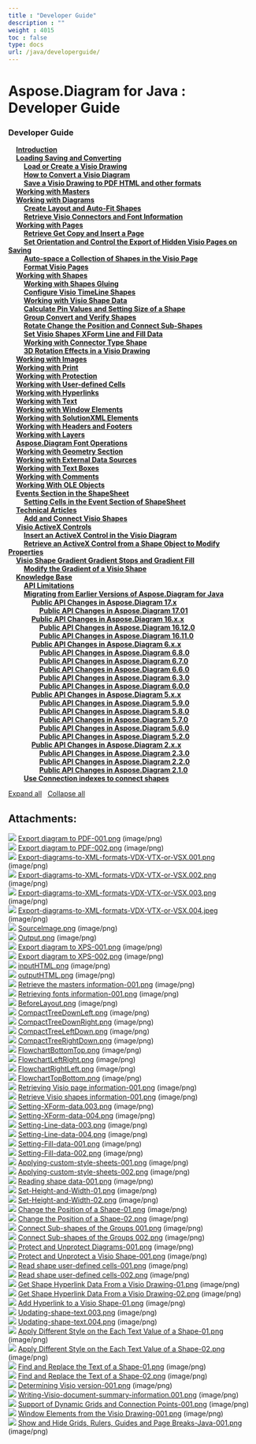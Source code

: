 ```yaml
---
title : "Developer Guide" 
description : "" 
weight : 4015 
toc : false
type: docs
url: /java/developerguide/
---
```


# Aspose.Diagram for Java : Developer Guide


### Developer Guide

&nbsp;&nbsp;&nbsp;&nbsp;[**Introduction**](https://docs2.aspose.com/diagram/java/developerguide/introduction)    
&nbsp;&nbsp;&nbsp;&nbsp;[**Loading Saving and Converting**](https://docs2.aspose.com/diagram/java/developerguide/ld-sv-cvt/)    
&nbsp;&nbsp;&nbsp;&nbsp;&nbsp;&nbsp;&nbsp;&nbsp;[**Load or Create a Visio Drawing**](https://docs2.aspose.com/diagram/java/developerguide/ld-sv-cvt/load+or+create+a+visio+drawing)    
&nbsp;&nbsp;&nbsp;&nbsp;&nbsp;&nbsp;&nbsp;&nbsp;[**How to Convert a Visio Diagram**](https://docs2.aspose.com/diagram/java/developerguide/ld-sv-cvt/how+to+convert+a+visio+diagram)    
&nbsp;&nbsp;&nbsp;&nbsp;&nbsp;&nbsp;&nbsp;&nbsp;[**Save a Visio Drawing to PDF HTML and other formats**](https://docs2.aspose.com/diagram/java/developerguide/ld-sv-cvt/save+a+visio+drawing+to+pdf+html+and+other+formats)    
&nbsp;&nbsp;&nbsp;&nbsp;[**Working with Masters**](https://docs2.aspose.com/diagram/java/developerguide/working+with+masters)    
&nbsp;&nbsp;&nbsp;&nbsp;[**Working with Diagrams**](https://docs2.aspose.com/diagram/java/developerguide/workingwithdiagrams/)    
&nbsp;&nbsp;&nbsp;&nbsp;&nbsp;&nbsp;&nbsp;&nbsp;[**Create Layout and Auto-Fit Shapes**](https://docs2.aspose.com/diagram/java/developerguide/workingwithdiagrams/create+layout+and+auto-fit+shapes)    
&nbsp;&nbsp;&nbsp;&nbsp;&nbsp;&nbsp;&nbsp;&nbsp;[**Retrieve Visio Connectors and Font Information**](https://docs2.aspose.com/diagram/java/developerguide/workingwithdiagrams/retrieve+visio+connectors+and+font+information)    
&nbsp;&nbsp;&nbsp;&nbsp;[**Working with Pages**](https://docs2.aspose.com/diagram/java/developerguide/workingwithpages/)    
&nbsp;&nbsp;&nbsp;&nbsp;&nbsp;&nbsp;&nbsp;&nbsp;[**Retrieve Get Copy and Insert a Page**](https://docs2.aspose.com/diagram/java/developerguide/workingwithpages/retrieve+get+copy+and+insert+a+page)    
&nbsp;&nbsp;&nbsp;&nbsp;&nbsp;&nbsp;&nbsp;&nbsp;[**Set Orientation and Control the Export of Hidden Visio Pages on Saving**](https://docs2.aspose.com/diagram/java/developerguide/workingwithpages/set+orientation+and+control+the+export+of+hidden+visio+pages+on+saving)    
&nbsp;&nbsp;&nbsp;&nbsp;&nbsp;&nbsp;&nbsp;&nbsp;[**Auto-space a Collection of Shapes in the Visio Page**](https://docs2.aspose.com/diagram/java/developerguide/workingwithpages/auto-space+a+collection+of+shapes+in+the+visio+page)    
&nbsp;&nbsp;&nbsp;&nbsp;&nbsp;&nbsp;&nbsp;&nbsp;[**Format Visio Pages**](https://docs2.aspose.com/diagram/java/developerguide/workingwithpages/format+visio+pages)    
&nbsp;&nbsp;&nbsp;&nbsp;[**Working with Shapes**](https://docs2.aspose.com/diagram/java/developerguide/workingwithshapes/)    
&nbsp;&nbsp;&nbsp;&nbsp;&nbsp;&nbsp;&nbsp;&nbsp;[**Working with Shapes Gluing**](https://docs2.aspose.com/diagram/java/developerguide/workingwithshapes/working+with+shapes+gluing)    
&nbsp;&nbsp;&nbsp;&nbsp;&nbsp;&nbsp;&nbsp;&nbsp;[**Configure Visio TimeLine Shapes**](https://docs2.aspose.com/diagram/java/developerguide/workingwithshapes/configure+visio+timeline+shapes)    
&nbsp;&nbsp;&nbsp;&nbsp;&nbsp;&nbsp;&nbsp;&nbsp;[**Working with Visio Shape Data**](https://docs2.aspose.com/diagram/java/developerguide/workingwithshapes/working+with+visio+shape+data)    
&nbsp;&nbsp;&nbsp;&nbsp;&nbsp;&nbsp;&nbsp;&nbsp;[**Calculate Pin Values and Setting Size of a Shape**](https://docs2.aspose.com/diagram/java/developerguide/workingwithshapes/calculate+pin+values+and+setting+size+of+a+shape)    
&nbsp;&nbsp;&nbsp;&nbsp;&nbsp;&nbsp;&nbsp;&nbsp;[**Group Convert and Verify Shapes**](https://docs2.aspose.com/diagram/java/developerguide/workingwithshapes/group+convert+and+verify+shapes)    
&nbsp;&nbsp;&nbsp;&nbsp;&nbsp;&nbsp;&nbsp;&nbsp;[**Rotate Change the Position and Connect Sub-Shapes**](https://docs2.aspose.com/diagram/java/developerguide/workingwithshapes/rotate+change+the+position+and+connect+sub-shapes)    
&nbsp;&nbsp;&nbsp;&nbsp;&nbsp;&nbsp;&nbsp;&nbsp;[**Set Visio Shapes XForm Line and Fill Data**](https://docs2.aspose.com/diagram/java/developerguide/workingwithshapes/set+visio+shapes+xform+line+and+fill+data)    
&nbsp;&nbsp;&nbsp;&nbsp;&nbsp;&nbsp;&nbsp;&nbsp;[**Working with Connector Type Shape**](https://docs2.aspose.com/diagram/java/developerguide/workingwithshapes/working+with+connector+type+shape)    
&nbsp;&nbsp;&nbsp;&nbsp;&nbsp;&nbsp;&nbsp;&nbsp;[**3D Rotation Effects in a Visio Drawing**](https://docs2.aspose.com/diagram/java/developerguide/workingwithshapes/3d+rotation+effects+in+a+visio+drawing)    
&nbsp;&nbsp;&nbsp;&nbsp;[**Working with Images**](https://docs2.aspose.com/diagram/java/developerguide/working+with+images)    
&nbsp;&nbsp;&nbsp;&nbsp;[**Working with Print**](https://docs2.aspose.com/diagram/java/developerguide/working+with+print)    
&nbsp;&nbsp;&nbsp;&nbsp;[**Working with Protection**](https://docs2.aspose.com/diagram/java/developerguide/working+with+protection)    
&nbsp;&nbsp;&nbsp;&nbsp;[**Working with User-defined Cells**](https://docs2.aspose.com/diagram/java/developerguide/working+with+user-defined+cells)    
&nbsp;&nbsp;&nbsp;&nbsp;[**Working with Hyperlinks**](https://docs2.aspose.com/diagram/java/developerguide/working+with+hyperlinks)    
&nbsp;&nbsp;&nbsp;&nbsp;[**Working with Text**](https://docs2.aspose.com/diagram/java/developerguide/working+with+text)    
&nbsp;&nbsp;&nbsp;&nbsp;[**Working with Window Elements**](https://docs2.aspose.com/diagram/java/developerguide/working+with+window+elements)    
&nbsp;&nbsp;&nbsp;&nbsp;[**Working with SolutionXML Elements**](https://docs2.aspose.com/diagram/java/developerguide/working+with+solutionxml+elements)    
&nbsp;&nbsp;&nbsp;&nbsp;[**Working with Headers and Footers**](https://docs2.aspose.com/diagram/java/developerguide/working+with+headers+and+footers)    
&nbsp;&nbsp;&nbsp;&nbsp;[**Working with Layers**](https://docs2.aspose.com/diagram/java/developerguide/working+with+layers)    
&nbsp;&nbsp;&nbsp;&nbsp;[**Aspose.Diagram Font Operations**](https://docs2.aspose.com/diagram/java/developerguide/aspose.diagram+font+operations)    
&nbsp;&nbsp;&nbsp;&nbsp;[**Working with Geometry Section**](https://docs2.aspose.com/diagram/java/developerguide/working+with+geometry+section)    
&nbsp;&nbsp;&nbsp;&nbsp;[**Working with External Data Sources**](https://docs2.aspose.com/diagram/java/developerguide/working+with+external+data+sources)    
&nbsp;&nbsp;&nbsp;&nbsp;[**Working with Text Boxes**](https://docs2.aspose.com/diagram/java/developerguide/working+with+text+boxes)    
&nbsp;&nbsp;&nbsp;&nbsp;[**Working with Comments**](https://docs2.aspose.com/diagram/java/developerguide/working+with+comments)    
&nbsp;&nbsp;&nbsp;&nbsp;[**Working With OLE Objects**](https://docs2.aspose.com/diagram/java/developerguide/working+with+ole+objects)    
&nbsp;&nbsp;&nbsp;&nbsp;[**Events Section in the ShapeSheet**](https://docs2.aspose.com/diagram/java/developerguide/eventsinshapesheet/)    
&nbsp;&nbsp;&nbsp;&nbsp;&nbsp;&nbsp;&nbsp;&nbsp;[**Setting Cells in the Event Section of ShapeSheet**](https://docs2.aspose.com/diagram/java/developerguide/eventsinshapesheet/setting+cells+in+the+event+section+of+shapesheet)    
&nbsp;&nbsp;&nbsp;&nbsp;[**Technical Articles**](https://docs2.aspose.com/diagram/java/developerguide/technicalarticles/)    
&nbsp;&nbsp;&nbsp;&nbsp;&nbsp;&nbsp;&nbsp;&nbsp;[**Add and Connect Visio Shapes**](https://docs2.aspose.com/diagram/java/developerguide/technicalarticles/add+and+connect+visio+shapes)    
&nbsp;&nbsp;&nbsp;&nbsp;[**Visio ActiveX Controls**](https://docs2.aspose.com/diagram/java/developerguide/visioactivexcontrols/)    
&nbsp;&nbsp;&nbsp;&nbsp;&nbsp;&nbsp;&nbsp;&nbsp;[**Insert an ActiveX Control in the Visio Diagram**](https://docs2.aspose.com/diagram/java/developerguide/visioactivexcontrols/insert+an+activex+control+in+the+visio+diagram)    
&nbsp;&nbsp;&nbsp;&nbsp;&nbsp;&nbsp;&nbsp;&nbsp;[**Retrieve an ActiveX Control from a Shape Object to Modify Properties**](https://docs2.aspose.com/diagram/java/developerguide/visioactivexcontrols/retrieve+an+activex+control+from+a+shape+object+to+modify+properties)    
&nbsp;&nbsp;&nbsp;&nbsp;[**Visio Shape Gradient Gradient Stops and Gradient Fill**](https://docs2.aspose.com/diagram/java/developerguide/visioshapegradient/)    
&nbsp;&nbsp;&nbsp;&nbsp;&nbsp;&nbsp;&nbsp;&nbsp;[**Modify the Gradient of a Visio Shape**](https://docs2.aspose.com/diagram/java/developerguide/visioshapegradient/modify+the+gradient+of+a+visio+shape)    
&nbsp;&nbsp;&nbsp;&nbsp;[**Knowledge Base**](https://docs2.aspose.com/diagram/java/developerguide/knowledgebase/)    
&nbsp;&nbsp;&nbsp;&nbsp;&nbsp;&nbsp;&nbsp;&nbsp;[**API Limitations**](https://docs2.aspose.com/diagram/java/developerguide/knowledgebase/api+limitations)    
&nbsp;&nbsp;&nbsp;&nbsp;&nbsp;&nbsp;&nbsp;&nbsp;[**Migrating from Earlier Versions of Aspose.Diagram for Java**](https://docs2.aspose.com/diagram/java/developerguide/knowledgebase/migratingfromearliervs/)    
&nbsp;&nbsp;&nbsp;&nbsp;&nbsp;&nbsp;&nbsp;&nbsp;&nbsp;&nbsp;&nbsp;&nbsp;[**Public API Changes in Aspose.Diagram 17.x**](https://docs2.aspose.com/diagram/java/developerguide/knowledgebase/migratingfromearliervs/changesin17x/)    
&nbsp;&nbsp;&nbsp;&nbsp;&nbsp;&nbsp;&nbsp;&nbsp;&nbsp;&nbsp;&nbsp;&nbsp;&nbsp;&nbsp;&nbsp;&nbsp;[**Public API Changes in Aspose.Diagram 17.01**](https://docs2.aspose.com/diagram/java/developerguide/knowledgebase/migratingfromearliervs/changesin17x/public+api+changes+in+aspose.diagram+17.01)    
&nbsp;&nbsp;&nbsp;&nbsp;&nbsp;&nbsp;&nbsp;&nbsp;&nbsp;&nbsp;&nbsp;&nbsp;[**Public API Changes in Aspose.Diagram 16.x.x**](https://docs2.aspose.com/diagram/java/developerguide/knowledgebase/migratingfromearliervs/changesin16xx/)    
&nbsp;&nbsp;&nbsp;&nbsp;&nbsp;&nbsp;&nbsp;&nbsp;&nbsp;&nbsp;&nbsp;&nbsp;&nbsp;&nbsp;&nbsp;&nbsp;[**Public API Changes in Aspose.Diagram 16.12.0**](https://docs2.aspose.com/diagram/java/developerguide/knowledgebase/migratingfromearliervs/changesin16xx/public+api+changes+in+aspose.diagram+16.12.0)    
&nbsp;&nbsp;&nbsp;&nbsp;&nbsp;&nbsp;&nbsp;&nbsp;&nbsp;&nbsp;&nbsp;&nbsp;&nbsp;&nbsp;&nbsp;&nbsp;[**Public API Changes in Aspose.Diagram 16.11.0**](https://docs2.aspose.com/diagram/java/developerguide/knowledgebase/migratingfromearliervs/changesin16xx/public+api+changes+in+aspose.diagram+16.11.0)    
&nbsp;&nbsp;&nbsp;&nbsp;&nbsp;&nbsp;&nbsp;&nbsp;&nbsp;&nbsp;&nbsp;&nbsp;[**Public API Changes in Aspose.Diagram 6.x.x**](https://docs2.aspose.com/diagram/java/developerguide/knowledgebase/migratingfromearliervs/changesin6xx/)    
&nbsp;&nbsp;&nbsp;&nbsp;&nbsp;&nbsp;&nbsp;&nbsp;&nbsp;&nbsp;&nbsp;&nbsp;&nbsp;&nbsp;&nbsp;&nbsp;[**Public API Changes in Aspose.Diagram 6.8.0**](https://docs2.aspose.com/diagram/java/developerguide/knowledgebase/migratingfromearliervs/changesin6xx/public+api+changes+in+aspose.diagram+6.8.0)    
&nbsp;&nbsp;&nbsp;&nbsp;&nbsp;&nbsp;&nbsp;&nbsp;&nbsp;&nbsp;&nbsp;&nbsp;&nbsp;&nbsp;&nbsp;&nbsp;[**Public API Changes in Aspose.Diagram 6.7.0**](https://docs2.aspose.com/diagram/java/developerguide/knowledgebase/migratingfromearliervs/changesin6xx/public+api+changes+in+aspose.diagram+6.7.0)    
&nbsp;&nbsp;&nbsp;&nbsp;&nbsp;&nbsp;&nbsp;&nbsp;&nbsp;&nbsp;&nbsp;&nbsp;&nbsp;&nbsp;&nbsp;&nbsp;[**Public API Changes in Aspose.Diagram 6.6.0**](https://docs2.aspose.com/diagram/java/developerguide/knowledgebase/migratingfromearliervs/changesin6xx/public+api+changes+in+aspose.diagram+6.6.0)    
&nbsp;&nbsp;&nbsp;&nbsp;&nbsp;&nbsp;&nbsp;&nbsp;&nbsp;&nbsp;&nbsp;&nbsp;&nbsp;&nbsp;&nbsp;&nbsp;[**Public API Changes in Aspose.Diagram 6.3.0**](https://docs2.aspose.com/diagram/java/developerguide/knowledgebase/migratingfromearliervs/changesin6xx/public+api+changes+in+aspose.diagram+6.3.0)    
&nbsp;&nbsp;&nbsp;&nbsp;&nbsp;&nbsp;&nbsp;&nbsp;&nbsp;&nbsp;&nbsp;&nbsp;&nbsp;&nbsp;&nbsp;&nbsp;[**Public API Changes in Aspose.Diagram 6.0.0**](https://docs2.aspose.com/diagram/java/developerguide/knowledgebase/migratingfromearliervs/changesin6xx/public+api+changes+in+aspose.diagram+6.0.0)    
&nbsp;&nbsp;&nbsp;&nbsp;&nbsp;&nbsp;&nbsp;&nbsp;&nbsp;&nbsp;&nbsp;&nbsp;[**Public API Changes in Aspose.Diagram 5.x.x**](https://docs2.aspose.com/diagram/java/developerguide/knowledgebase/migratingfromearliervs/changesin5xx/)    
&nbsp;&nbsp;&nbsp;&nbsp;&nbsp;&nbsp;&nbsp;&nbsp;&nbsp;&nbsp;&nbsp;&nbsp;&nbsp;&nbsp;&nbsp;&nbsp;[**Public API Changes in Aspose.Diagram 5.9.0**](https://docs2.aspose.com/diagram/java/developerguide/knowledgebase/migratingfromearliervs/changesin5xx/public+api+changes+in+aspose.diagram+5.9.0)    
&nbsp;&nbsp;&nbsp;&nbsp;&nbsp;&nbsp;&nbsp;&nbsp;&nbsp;&nbsp;&nbsp;&nbsp;&nbsp;&nbsp;&nbsp;&nbsp;[**Public API Changes in Aspose.Diagram 5.8.0**](https://docs2.aspose.com/diagram/java/developerguide/knowledgebase/migratingfromearliervs/changesin5xx/public+api+changes+in+aspose.diagram+5.8.0)    
&nbsp;&nbsp;&nbsp;&nbsp;&nbsp;&nbsp;&nbsp;&nbsp;&nbsp;&nbsp;&nbsp;&nbsp;&nbsp;&nbsp;&nbsp;&nbsp;[**Public API Changes in Aspose.Diagram 5.7.0**](https://docs2.aspose.com/diagram/java/developerguide/knowledgebase/migratingfromearliervs/changesin5xx/public+api+changes+in+aspose.diagram+5.7.0)    
&nbsp;&nbsp;&nbsp;&nbsp;&nbsp;&nbsp;&nbsp;&nbsp;&nbsp;&nbsp;&nbsp;&nbsp;&nbsp;&nbsp;&nbsp;&nbsp;[**Public API Changes in Aspose.Diagram 5.6.0**](https://docs2.aspose.com/diagram/java/developerguide/knowledgebase/migratingfromearliervs/changesin5xx/public+api+changes+in+aspose.diagram+5.6.0)    
&nbsp;&nbsp;&nbsp;&nbsp;&nbsp;&nbsp;&nbsp;&nbsp;&nbsp;&nbsp;&nbsp;&nbsp;&nbsp;&nbsp;&nbsp;&nbsp;[**Public API Changes in Aspose.Diagram 5.2.0**](https://docs2.aspose.com/diagram/java/developerguide/knowledgebase/migratingfromearliervs/changesin5xx/public+api+changes+in+aspose.diagram+5.2.0)    
&nbsp;&nbsp;&nbsp;&nbsp;&nbsp;&nbsp;&nbsp;&nbsp;&nbsp;&nbsp;&nbsp;&nbsp;[**Public API Changes in Aspose.Diagram 2.x.x**](https://docs2.aspose.com/diagram/java/developerguide/knowledgebase/migratingfromearliervs/changesin2xx/)    
&nbsp;&nbsp;&nbsp;&nbsp;&nbsp;&nbsp;&nbsp;&nbsp;&nbsp;&nbsp;&nbsp;&nbsp;&nbsp;&nbsp;&nbsp;&nbsp;[**Public API Changes in Aspose.Diagram 2.3.0**](https://docs2.aspose.com/diagram/java/developerguide/knowledgebase/migratingfromearliervs/changesin2xx/public+api+changes+in+aspose.diagram+2.3.0)    
&nbsp;&nbsp;&nbsp;&nbsp;&nbsp;&nbsp;&nbsp;&nbsp;&nbsp;&nbsp;&nbsp;&nbsp;&nbsp;&nbsp;&nbsp;&nbsp;[**Public API Changes in Aspose.Diagram 2.2.0**](https://docs2.aspose.com/diagram/java/developerguide/knowledgebase/migratingfromearliervs/changesin2xx/public+api+changes+in+aspose.diagram+2.2.0)    
&nbsp;&nbsp;&nbsp;&nbsp;&nbsp;&nbsp;&nbsp;&nbsp;&nbsp;&nbsp;&nbsp;&nbsp;&nbsp;&nbsp;&nbsp;&nbsp;[**Public API Changes in Aspose.Diagram 2.1.0**](https://docs2.aspose.com/diagram/java/developerguide/knowledgebase/migratingfromearliervs/changesin2xx/public+api+changes+in+aspose.diagram+2.1.0)    
&nbsp;&nbsp;&nbsp;&nbsp;&nbsp;&nbsp;&nbsp;&nbsp;[**Use Connection indexes to connect shapes**](https://docs2.aspose.com/diagram/java/developerguide/knowledgebase/use+connection+indexes+to+connect+shapes)    

[Expand all](#)   [Collapse all](#)

           

## Attachments:

![](https://docs2.aspose.com/diagram/java/images/icons/bullet_blue.gif) [Export diagram to PDF-001.png](https://docs2.aspose.com/diagram/java/attachments/18612713/18808919.png) (image/png)  
![](https://docs2.aspose.com/diagram/java/images/icons/bullet_blue.gif) [Export diagram to PDF-002.png](https://docs2.aspose.com/diagram/java/attachments/18612713/18808918.png) (image/png)  
![](https://docs2.aspose.com/diagram/java/images/icons/bullet_blue.gif) [Export-diagrams-to-XML-formats-VDX-VTX-or-VSX.001.png](https://docs2.aspose.com/diagram/java/attachments/18612713/18808898.png) (image/png)  
![](https://docs2.aspose.com/diagram/java/images/icons/bullet_blue.gif) [Export-diagrams-to-XML-formats-VDX-VTX-or-VSX.002.png](https://docs2.aspose.com/diagram/java/attachments/18612713/18808899.png) (image/png)  
![](https://docs2.aspose.com/diagram/java/images/icons/bullet_blue.gif) [Export-diagrams-to-XML-formats-VDX-VTX-or-VSX.003.png](https://docs2.aspose.com/diagram/java/attachments/18612713/18808896.png) (image/png)  
![](https://docs2.aspose.com/diagram/java/images/icons/bullet_blue.gif) [Export-diagrams-to-XML-formats-VDX-VTX-or-VSX.004.jpeg](https://docs2.aspose.com/diagram/java/attachments/18612713/18808897.jpeg) (image/png)  
![](https://docs2.aspose.com/diagram/java/images/icons/bullet_blue.gif) [SourceImage.png](https://docs2.aspose.com/diagram/java/attachments/18612713/18808894.png) (image/png)  
![](https://docs2.aspose.com/diagram/java/images/icons/bullet_blue.gif) [Output.png](https://docs2.aspose.com/diagram/java/attachments/18612713/18808895.png) (image/png)  
![](https://docs2.aspose.com/diagram/java/images/icons/bullet_blue.gif) [Export diagram to XPS-001.png](https://docs2.aspose.com/diagram/java/attachments/18612713/18808892.png) (image/png)  
![](https://docs2.aspose.com/diagram/java/images/icons/bullet_blue.gif) [Export diagram to XPS-002.png](https://docs2.aspose.com/diagram/java/attachments/18612713/18808893.png) (image/png)  
![](https://docs2.aspose.com/diagram/java/images/icons/bullet_blue.gif) [inputHTML.png](https://docs2.aspose.com/diagram/java/attachments/18612713/18808906.png) (image/png)  
![](https://docs2.aspose.com/diagram/java/images/icons/bullet_blue.gif) [outputHTML.png](https://docs2.aspose.com/diagram/java/attachments/18612713/18808907.png) (image/png)  
![](https://docs2.aspose.com/diagram/java/images/icons/bullet_blue.gif) [Retrieve the masters information-001.png](https://docs2.aspose.com/diagram/java/attachments/18612713/18808902.png) (image/png)  
![](https://docs2.aspose.com/diagram/java/images/icons/bullet_blue.gif) [Retrieving fonts information-001.png](https://docs2.aspose.com/diagram/java/attachments/18612713/18808996.png) (image/png)  
![](https://docs2.aspose.com/diagram/java/images/icons/bullet_blue.gif) [BeforeLayout.png](https://docs2.aspose.com/diagram/java/attachments/18612713/18808999.png) (image/png)  
![](https://docs2.aspose.com/diagram/java/images/icons/bullet_blue.gif) [CompactTreeDownLeft.png](https://docs2.aspose.com/diagram/java/attachments/18612713/18808998.png) (image/png)  
![](https://docs2.aspose.com/diagram/java/images/icons/bullet_blue.gif) [CompactTreeDownRight.png](https://docs2.aspose.com/diagram/java/attachments/18612713/18809001.png) (image/png)  
![](https://docs2.aspose.com/diagram/java/images/icons/bullet_blue.gif) [CompactTreeLeftDown.png](https://docs2.aspose.com/diagram/java/attachments/18612713/18809000.png) (image/png)  
![](https://docs2.aspose.com/diagram/java/images/icons/bullet_blue.gif) [CompactTreeRightDown.png](https://docs2.aspose.com/diagram/java/attachments/18612713/18809003.png) (image/png)  
![](https://docs2.aspose.com/diagram/java/images/icons/bullet_blue.gif) [FlowchartBottomTop.png](https://docs2.aspose.com/diagram/java/attachments/18612713/18809002.png) (image/png)  
![](https://docs2.aspose.com/diagram/java/images/icons/bullet_blue.gif) [FlowchartLeftRight.png](https://docs2.aspose.com/diagram/java/attachments/18612713/18808989.png) (image/png)  
![](https://docs2.aspose.com/diagram/java/images/icons/bullet_blue.gif) [FlowchartRightLeft.png](https://docs2.aspose.com/diagram/java/attachments/18612713/18808988.png) (image/png)  
![](https://docs2.aspose.com/diagram/java/images/icons/bullet_blue.gif) [FlowchartTopBottom.png](https://docs2.aspose.com/diagram/java/attachments/18612713/18808991.png) (image/png)  
![](https://docs2.aspose.com/diagram/java/images/icons/bullet_blue.gif) [Retrieving Visio page information-001.png](https://docs2.aspose.com/diagram/java/attachments/18612713/18808992.png) (image/png)  
![](https://docs2.aspose.com/diagram/java/images/icons/bullet_blue.gif) [Retrieve Visio shapes information-001.png](https://docs2.aspose.com/diagram/java/attachments/18612713/18809055.png) (image/png)  
![](https://docs2.aspose.com/diagram/java/images/icons/bullet_blue.gif) [Setting-XForm-data.003.png](https://docs2.aspose.com/diagram/java/attachments/18612713/18809054.png) (image/png)  
![](https://docs2.aspose.com/diagram/java/images/icons/bullet_blue.gif) [Setting-XForm-data-004.png](https://docs2.aspose.com/diagram/java/attachments/18612713/18809048.png) (image/png)  
![](https://docs2.aspose.com/diagram/java/images/icons/bullet_blue.gif) [Setting-Line-data-003.png](https://docs2.aspose.com/diagram/java/attachments/18612713/18809049.png) (image/png)  
![](https://docs2.aspose.com/diagram/java/images/icons/bullet_blue.gif) [Setting-Line-data-004.png](https://docs2.aspose.com/diagram/java/attachments/18612713/18809050.png) (image/png)  
![](https://docs2.aspose.com/diagram/java/images/icons/bullet_blue.gif) [Setting-Fill-data-001.png](https://docs2.aspose.com/diagram/java/attachments/18612713/18809051.png) (image/png)  
![](https://docs2.aspose.com/diagram/java/images/icons/bullet_blue.gif) [Setting-Fill-data-002.png](https://docs2.aspose.com/diagram/java/attachments/18612713/18809044.png) (image/png)  
![](https://docs2.aspose.com/diagram/java/images/icons/bullet_blue.gif) [Applying-custom-style-sheets-001.png](https://docs2.aspose.com/diagram/java/attachments/18612713/18809045.png) (image/png)  
![](https://docs2.aspose.com/diagram/java/images/icons/bullet_blue.gif) [Applying-custom-style-sheets-002.png](https://docs2.aspose.com/diagram/java/attachments/18612713/18809046.png) (image/png)  
![](https://docs2.aspose.com/diagram/java/images/icons/bullet_blue.gif) [Reading shape data-001.png](https://docs2.aspose.com/diagram/java/attachments/18612713/18809047.png) (image/png)  
![](https://docs2.aspose.com/diagram/java/images/icons/bullet_blue.gif) [Set-Height-and-Width-01.png](https://docs2.aspose.com/diagram/java/attachments/18612713/18809040.png) (image/png)  
![](https://docs2.aspose.com/diagram/java/images/icons/bullet_blue.gif) [Set-Height-and-Width-02.png](https://docs2.aspose.com/diagram/java/attachments/18612713/18809041.png) (image/png)  
![](https://docs2.aspose.com/diagram/java/images/icons/bullet_blue.gif) [Change the Position of a Shape-01.png](https://docs2.aspose.com/diagram/java/attachments/18612713/18809042.png) (image/png)  
![](https://docs2.aspose.com/diagram/java/images/icons/bullet_blue.gif) [Change the Position of a Shape-02.png](https://docs2.aspose.com/diagram/java/attachments/18612713/18809043.png) (image/png)  
![](https://docs2.aspose.com/diagram/java/images/icons/bullet_blue.gif) [Connect Sub-shapes of the Groups 001.png](https://docs2.aspose.com/diagram/java/attachments/18612713/18809036.png) (image/png)  
![](https://docs2.aspose.com/diagram/java/images/icons/bullet_blue.gif) [Connect Sub-shapes of the Groups 002.png](https://docs2.aspose.com/diagram/java/attachments/18612713/18809037.png) (image/png)  
![](https://docs2.aspose.com/diagram/java/images/icons/bullet_blue.gif) [Protect and Unprotect Diagrams-001.png](https://docs2.aspose.com/diagram/java/attachments/18612713/18809033.png) (image/png)  
![](https://docs2.aspose.com/diagram/java/images/icons/bullet_blue.gif) [Protect and Unprotect a Visio Shape-001.png](https://docs2.aspose.com/diagram/java/attachments/18612713/18809032.png) (image/png)  
![](https://docs2.aspose.com/diagram/java/images/icons/bullet_blue.gif) [Read shape user-defined cells-001.png](https://docs2.aspose.com/diagram/java/attachments/18612713/18809027.png) (image/png)  
![](https://docs2.aspose.com/diagram/java/images/icons/bullet_blue.gif) [Read shape user-defined cells-002.png](https://docs2.aspose.com/diagram/java/attachments/18612713/18809026.png) (image/png)  
![](https://docs2.aspose.com/diagram/java/images/icons/bullet_blue.gif) [Get Shape Hyperlink Data From a Visio Drawing-01.png](https://docs2.aspose.com/diagram/java/attachments/18612713/18809018.png) (image/png)  
![](https://docs2.aspose.com/diagram/java/images/icons/bullet_blue.gif) [Get Shape Hyperlink Data From a Visio Drawing-02.png](https://docs2.aspose.com/diagram/java/attachments/18612713/18809019.png) (image/png)  
![](https://docs2.aspose.com/diagram/java/images/icons/bullet_blue.gif) [Add Hyperlink to a Visio Shape-01.png](https://docs2.aspose.com/diagram/java/attachments/18612713/18809016.png) (image/png)  
![](https://docs2.aspose.com/diagram/java/images/icons/bullet_blue.gif) [Updating-shape-text.003.png](https://docs2.aspose.com/diagram/java/attachments/18612713/18809073.png) (image/png)  
![](https://docs2.aspose.com/diagram/java/images/icons/bullet_blue.gif) [Updating-shape-text.004.png](https://docs2.aspose.com/diagram/java/attachments/18612713/18809070.png) (image/png)  
![](https://docs2.aspose.com/diagram/java/images/icons/bullet_blue.gif) [Apply Different Style on the Each Text Value of a Shape-01.png](https://docs2.aspose.com/diagram/java/attachments/18612713/18809071.png) (image/png)  
![](https://docs2.aspose.com/diagram/java/images/icons/bullet_blue.gif) [Apply Different Style on the Each Text Value of a Shape-02.png](https://docs2.aspose.com/diagram/java/attachments/18612713/18809068.png) (image/png)  
![](https://docs2.aspose.com/diagram/java/images/icons/bullet_blue.gif) [Find and Replace the Text of a Shape-01.png](https://docs2.aspose.com/diagram/java/attachments/18612713/18809069.png) (image/png)  
![](https://docs2.aspose.com/diagram/java/images/icons/bullet_blue.gif) [Find and Replace the Text of a Shape-02.png](https://docs2.aspose.com/diagram/java/attachments/18612713/18809082.png) (image/png)  
![](https://docs2.aspose.com/diagram/java/images/icons/bullet_blue.gif) [Determining Visio version-001.png](https://docs2.aspose.com/diagram/java/attachments/18612713/18809079.png) (image/png)  
![](https://docs2.aspose.com/diagram/java/images/icons/bullet_blue.gif) [Writing-Visio-document-summary-information.001.png](https://docs2.aspose.com/diagram/java/attachments/18612713/18809076.png) (image/png)  
![](https://docs2.aspose.com/diagram/java/images/icons/bullet_blue.gif) [Support of Dynamic Grids and Connection Points-001.png](https://docs2.aspose.com/diagram/java/attachments/18612713/18809086.png) (image/png)  
![](https://docs2.aspose.com/diagram/java/images/icons/bullet_blue.gif) [Window Elements from the Visio Drawing-001.png](https://docs2.aspose.com/diagram/java/attachments/18612713/18809085.png) (image/png)  
![](https://docs2.aspose.com/diagram/java/images/icons/bullet_blue.gif) [Show and Hide Grids, Rulers, Guides and Page Breaks-Java-001.png](https://docs2.aspose.com/diagram/java/attachments/18612713/18809084.png) (image/png)  

